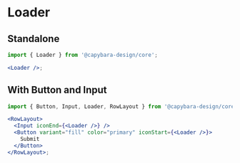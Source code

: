 # Loader

## Standalone

```jsx
import { Loader } from '@capybara-design/core';

<Loader />;
```

## With Button and Input

```jsx
import { Button, Input, Loader, RowLayout } from '@capybara-design/core';

<RowLayout>
  <Input iconEnd={<Loader />} />
  <Button variant="fill" color="primary" iconStart={<Loader />}>
    Submit
  </Button>
</RowLayout>;
```
